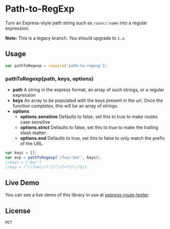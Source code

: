 # Path-to-RegExp

Turn an Express-style path string such as `/user/:name` into a regular expression.

**Note:** This is a legacy branch. You should upgrade to `1.x`.

## Usage

```javascript
var pathToRegexp = require('path-to-regexp');
```

### pathToRegexp(path, keys, options)

 - **path** A string in the express format, an array of such strings, or a regular expression
 - **keys** An array to be populated with the keys present in the url.    Once the function completes, this will be an array of strings.
 - **options**
     - **options.sensitive** Defaults to false, set this to true to make routes case sensitive
     - **options.strict** Defaults to false, set this to true to make the trailing slash matter.
     - **options.end** Defaults to true, set this to false to only match the prefix of the URL.

```javascript
var keys = [];
var exp = pathToRegexp('/foo/:bar', keys);
//keys = ['bar']
//exp = /^\/foo\/(?:([^\/]+?))\/?$/i
```

## Live Demo

You can see a live demo of this library in use at [express-route-tester](http://forbeslindesay.github.com/express-route-tester/).

## License

    MIT
